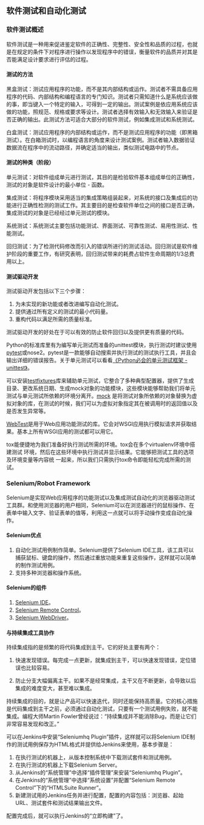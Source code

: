 ##  软件测试和自动化测试

### 软件测试概述

软件测试是一种用来促进鉴定软件的正确性、完整性、安全性和品质的过程，也就是在规定的条件下对程序进行操作以发现程序中的错误，衡量软件的品质并对其是否能满足设计要求进行评估的过程。

#### 测试的方法

黑盒测试：测试应用程序的功能，而不是其内部结构或运作。测试者不需具备应用程序的代码、内部结构和编程语言的专门知识。测试者只需知道什么是系统应该做的事，即当键入一个特定的输入，可得到一定的输出。测试案例是依应用系统应该做的功能，照规范、规格或要求等设计。测试者选择有效输入和无效输入来验证是否正确的输出。此测试方法可适合大部分的软件测试，例如集成测试和系统测试。

白盒测试：测试应用程序的内部结构或运作，而不是测试应用程序的功能（即黑箱测试）。在白箱测试时，以编程语言的角度来设计测试案例。测试者输入数据验证数据流在程序中的流动路径，并确定适当的输出，类似测试电路中的节点。

#### 测试的种类（阶段）

单元测试：对软件组成单元进行测试，其目的是检验软件基本组成单位的正确性，测试的对象是软件设计的最小单位 - 函数。

集成测试：将程序模块采用适当的集成策略组装起来，对系统的接口及集成后的功能进行正确性检测的测试工作。其主要目的是检查软件单位之间的接口是否正确，集成测试的对象是已经经过单元测试的模块。

系统测试：系统测试主要包括功能测试、界面测试、可靠性测试、易用性测试、性能测试。 

回归测试：为了检测代码修改而引入的错误所进行的测试活动。回归测试是软件维护阶段的重要工作，有研究表明，回归测试带来的耗费占软件生命周期的1/3总费用以上。

#### 测试驱动开发

测试驱动开发包括以下三个步骤：

1. 为未实现的新功能或者改进编写自动化测试。
2. 提供通过所有定义的测试的最小代码量。
3. 重构代码以满足所需的质量标准。

测试驱动开发的好处在于可以有效的防止软件回归以及提供更有质量的代码。

Python的标准库里有为编写单元测试而准备的unittest模块，执行测试时建议使用[pytest](https://docs.pytest.org/en/latest/)或nose2。pytest是一款能够自动搜索并执行测试的测试执行工具，并且会输出详细的错误报告。关于单元测试可以看看[《Python必会的单元测试框架 - unittest》](https://blog.csdn.net/huilan_same/article/details/52944782)。

可以安装[testfixtures](https://pypi.org/project/testfixtures/)库来辅助单元测试，它整合了多种典型配置器，提供了生成目录、更改系统日期、生成mock对象的功能模块，这些模块能够帮助我们将单元测试与单元测试所依赖的环境分离开。[mock](https://pypi.org/project/mock/) 是将测试对象所依赖的对象替换为虚拟对象的库，在测试的时候，我们可以为虚拟对象指定其在被调用时的返回值以及是否发生异常等。

[WebTest](https://pypi.org/project/WebTest/)是用于Web应用功能测试的库。它会对WSGI应用执行模拟请求并获取结果。基本上所有WSGI应用的测试都可以用它。 

tox能便捷地为我们准备好执行测试所需的环境。tox会在多个virtualenv环境中搭建测试 环境，然后在这些环境中执行测试并显示结果。它能够把测试工具的选项及环境变量等内容统 一起来，所以我们只需执行tox命令即能轻松完成所需的测试。 

### Selenium/Robot Framework

Selenium是实现Web应用程序的功能测试以及集成测试自动化的浏览器驱动测试工具群。和使用浏览器的用户相同，Selenium可以在浏览器进行的鼠标操作、在表单中输入文字、验证表单的值等，利用这一点就可以将手动操作变成自动化操作。

#### Selenium优点

1. 自动化测试用例制作简单。Selenium提供了Selenium IDE工具，该工具可以捕获鼠标、键盘的操作，然后通过重放功能来重复这些操作，这样就可以简单的制作测试用例。
2. 支持多种浏览器和操作系统。

#### Selenium的组件

1. [Selenium IDE](https://www.seleniumhq.org/projects/ide/)。
2. [Selenium Remote Control](https://www.seleniumhq.org/projects/remote-control/)。
3. [Selenium WebDriver](https://www.seleniumhq.org/projects/webdriver/)。

#### 与持续集成工具协作

持续集成指的是频繁的将代码集成到主干。它的好处主要有两个：
1. 快速发现错误。每完成一点更新，就集成到主干，可以快速发现错误，定位错误也比较容易。

2. 防止分支大幅偏离主干。如果不是经常集成，主干又在不断更新，会导致以后集成的难度变大，甚至难以集成。

持续集成的目的，就是让产品可以快速迭代，同时还能保持高质量。它的核心措施是代码集成到主干之前，必须通过自动化测试，只要有一个测试用例失败，就不能集成。编程大师Martin Fowler曾经说过：“持续集成并不能消除Bug，而是让它们非常容易发现和改正。”

可以在Jenkins中安装“Seleniumhq Plugin”插件，这样就可以将Selenium IDE制作的测试用例保存为HTML格式并提供给Jenkins来使用，基本步骤是：

1. 在执行测试的机器上，从版本控制系统中下载测试套件和测试用例。
2. 在执行测试的机器上下载Selenium Server。
3. 从Jenkins的“系统管理”中选择“插件管理”来安装“Seleniumhq Plugin”。
4. 在Jenkins的“系统管理”中选择“系统设置”并配置“Selenium Remote Control”下的“HTMLSuite Runner”。
5. 新建测试用的Jenkins任务并进行配置，配置的内容包括：浏览器、起始URL、测试套件和测试结果输出文件。

配置完成后，就可以执行Jenkins的“立即构建”了。  
